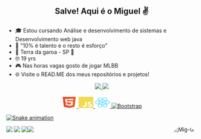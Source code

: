 ## <p align="center">Salve! Aqui é o Miguel ✌️</p>
- 🎓 Estou cursando Análise e desenvolvimento de sistemas e Desenvolvimento web java
- 🚀 "10% é talento e o resto é esforço"
- 🌃 Terra da garoa - SP 🌃
- 🤓 19 yrs
- 🎮 Nas horas vagas gosto de jogar MLBB
- 🌐 Visite o READ.ME dos meus repositórios e projetos!



<div display:"inline" align="center">
  <a href="https://github.com/vitalmiguelsantos">
  <img height="150em" src="https://github-readme-stats.vercel.app/api?username=vitalmiguelsantos&show_icons=true&theme=github_dark&include_all_commits=true&count_private=true"/>
  <img height="150em" src="https://github-readme-stats.vercel.app/api/top-langs/?username=vitalmiguelsantos&layout=compact&langs_count=7&theme=github_dark"/>
</div>
 <div display:"inline-block" align="center"><br>
  <img align="justify" alt="HTML" height="30" width="40" src="https://raw.githubusercontent.com/devicons/devicon/master/icons/html5/html5-original.svg">
  <img align="justify" alt="JavaScript" height="30" width="40" src="https://raw.githubusercontent.com/devicons/devicon/master/icons/javascript/javascript-plain.svg">
  <img align="justify" alt="React" height="30" width="40" src="https://raw.githubusercontent.com/devicons/devicon/master/icons/react/react-original.svg">
  <img align="justify" alt="Bootstrap" height="30" width="100" src="https://img.shields.io/badge/Bootstrap-563D7C?style=for-the-badge&logo=bootstrap&logoColor=white">
</div>

 ![Snake animation](https://github.com/vitalmiguelsantos/vitalmiguelsantos/blob/output/github-contribution-grid-snake.svg)
 
 <img align="right" alt="Mig-Gif" height="200" style="border-radius:50px;" src="https://c.tenor.com/8gGjB1JF7ooAAAAC/space-astronaut.gif">

 
<div align="justify" display="inline-block">
 <a href="https://www.instagram.com/saints.miguel" target="_blank"><img src="https://img.shields.io/badge/-Instagram-%23E4405F?style=for-the-badge&logo=instagram&logoColor=white" target="_blank"></a>
 <a href="https://www.linkedin.com/in/miguel-santos-vital-73221822b" target="_blank"><img src="https://img.shields.io/badge/-LinkedIn-%230077B5?style=for-the-badge&logo=linkedin&logoColor=white" target="_blank"></a>
 <a href = "mailto:vital.miguelsantos@gmail.com"><img src="https://img.shields.io/badge/-Gmail-%23333?style=for-the-badge&logo=gmail&logoColor=white" target="_blank
 </a>
<a href="." target="_blank"><img src="https://img.shields.io/badge/website-000000?style=for-the-badge&logo=About.me&logoColor=white" target="_blank"></a>
</div>
   


